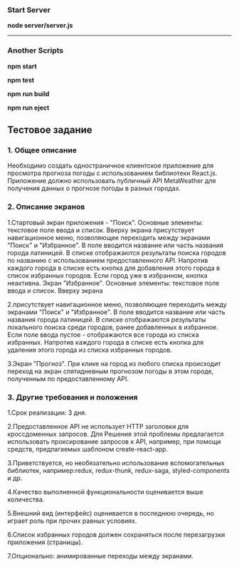 ### Start Server
**node server/server.js**
***
### Another Scripts
**npm start**

**npm test**

**npm run build**

**npm run eject**


## Тестовое задание 
### 1. Общее описание
Необходимо создать одностраничное клиентское приложение для просмотра прогноза
погоды с использованием библиотеки React.js. Приложение должно использовать
публичный API MetaWeather для получения данных о прогнозе погоды в разных городах.
### 2. Описание экранов
1.Стартовый экран приложения - "Поиск". Основные элементы: текстовое поле ввода и
список. Вверху экрана присутствует навигационное меню, позволяющее переходить
между экранами "Поиск" и "Избранное". В поле вводится название или часть названия
города латиницей. В списке отображаются результаты поиска городов по названию с
использованием предоставленного API. Напротив каждого города в списке есть кнопка для
добавления этого города в список избранных городов. Если город уже в избранном,
кнопка неактивна.
Экран "Избранное". Основные элементы: текстовое поле ввода и список. Вверху экрана

2.присутствует навигационное меню, позволяющее переходить между экранами "Поиск" и
"Избранное". В поле вводится название или часть названия города латиницей. В списке
отображаются результаты локального поиска среди городов, ранее добавленных в
избранное. Если поле ввода пустое - отображаются все города из списка избранных.
Напротив каждого города в списке есть кнопка для удаления этого города из списка
избранных городов.

3.Экран "Прогноз". При клике на город из любого списка происходит переход на экран спятидневным прогнозом погоды в этом городе, полученным по предоставленному API.
### 3. Другие требования и положения
1.Срок реализации: 3 дня.

2.Предоставленное API не использует HTTP заголовки для кроссдоменных запросов. Для
Решения этой проблемы предлагается использовать проксирование запросов к API,
например, при помощи средств, предлагаемых шаблоном create-react-app.

3.Приветствуется, но необязательно использование вспомогательных библиотек, например:redux, redux-thunk, redux-saga, styled-components и др.

4.Качество выполненной функциональности оценивается выше количества.

5.Внешний вид (интерфейс) оценивается в последнюю очередь, но играет роль при прочих равных условиях.

6.Список избранных городов должен сохраняться после перезагрузки приложения (страницы).

7.Опционально: анимированные переходы между экранами.